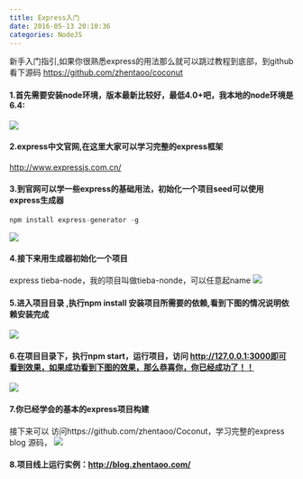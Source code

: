 ```yaml
---
title: Express入门
date: 2016-05-13 20:10:36
categories: NodeJS
---
```


新手入门指引,如果你很熟悉express的用法那么就可以跳过教程到底部，到github看下源码
https://github.com/zhentaoo/coconut

#### 1.首先需要安装node环境，版本最新比较好，最低4.0+吧，我本地的node环境是6.4:
 ![](http://images2015.cnblogs.com/blog/651708/201702/651708-20170212235004041-275022758.png)

#### 2.express中文官网,在这里大家可以学习完整的express框架
http://www.expressjs.com.cn/

#### 3.到官网可以学一些express的基础用法，初始化一个项目seed可以使用express生成器

```js
npm install express-generator -g
```
![](http://images2015.cnblogs.com/blog/651708/201702/651708-20170212235115994-47451926.png)


#### 4.接下来用生成器初始化一个项目
express tieba-node，我的项目叫做tieba-nonde，可以任意起name
![](http://images2015.cnblogs.com/blog/651708/201702/651708-20170212235144791-923273447.png)

#### 5.进入项目目录 ,执行npm install 安装项目所需要的依赖,看到下图的情况说明依赖安装完成
![](http://images2015.cnblogs.com/blog/651708/201702/651708-20170212235232869-361242310.png)

#### 6.在项目目录下，执行npm start，运行项目，访问 http://127.0.0.1:3000即可看到效果，如果成功看到下图的效果，那么恭喜你，你已经成功了！！
![](http:/./img.blog.csdn.net/20170212224602462?watermark/2/text/aHR0cDovL2Jsb2cuY3Nkbi5uZXQvemhlbnRhb28=/font/5a6L5L2T/fontsize/400/fill/I0JBQkFCMA==/dissolve/70/gravity/Center)

#### 7.你已经学会的基本的express项目构建
接下来可以 访问https://github.com/zhentaoo/Coconut，学习完整的express blog 源码，
![](http:/./img.blog.csdn.net/20170212224821207?watermark/2/text/aHR0cDovL2Jsb2cuY3Nkbi5uZXQvemhlbnRhb28=/font/5a6L5L2T/fontsize/400/fill/I0JBQkFCMA==/dissolve/70/gravity/Center)

#### 8.项目线上运行实例：http://blog.zhentaoo.com/
